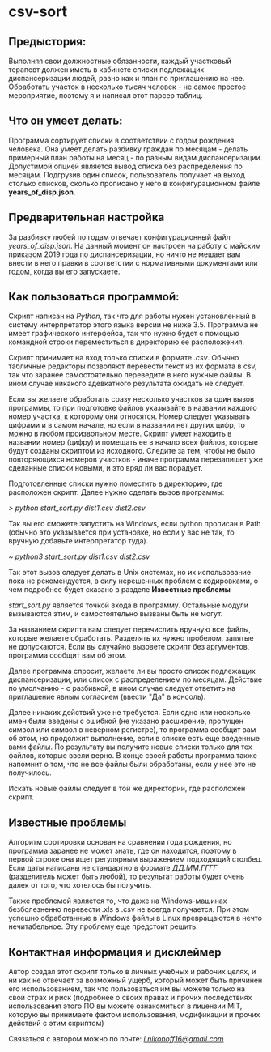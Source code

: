 # csv-sort
Предыстория:
----------------------
Выполняя свои должностные обязанности, каждый участковый 
терапевт должен иметь в кабинете списки подлежащих диспансеризации
людей, равно как и план по приглашению на нее. 
Обработать участок в несколько тысяч человек - не самое 
простое мероприятие, поэтому я и написал этот парсер таблиц. 

Что он умеет делать:
----------------------
Программа сортирует списки в соответствии с годом рождения человека.
Она умеет делать разбивку граждан по месяцам - делать примерный
план работы на месяц - по разным видам диспансеризации. 
Допустимой опцией является вывод списка без распределения по 
месяцам. Подгрузив один список, пользователь получает на выход
столько списков, сколько прописано у него в конфигурационном файле
<b>years_of_disp.json</b>. 

Предварительная настройка
-----------------------
За разбивку любей по годам отвечает конфигурационный файл
<i>years_of_disp.json</i>. На данный момент он настроен на работу с
майским приказом 2019 года по диспансеризации, но ничто не мешает вам
внести в него правки в соответстии с нормативными документами или годом,
когда вы его запускаете. 

Как пользоваться программой:
-----------------------
Скрипт написан на <i>Python</i>, так что для работы нужен установленный 
в систему интерпретатор этого языка версии не ниже 3.5. Программа не имеет
графического интерфейса, так что нужно будет с помощью командной строки 
переместиться в директорию ее расположения. 

Скрипт принимает на вход только списки в формате <i>.csv</i>. 
Обычно табличные редакторы позволяют перевести текст из их формата в 
csv, так что заранее самостоятельно переведите в него нужные файлы.
В ином случае никакого адевкатного результата ожидать не следует.

Если вы желаете обработать сразу несколько участков за один вызов программы,
то при подготовке файлов указывайте в названии каждого номер участка, к 
которому они относятся. Номер следует указывать цифрами и в самом начале,
но если в названии нет других цифр, то можно в любом произвольном месте.
Скрипт умеет находить в названии номер (цифру) и помещать ее в начало всех файлов, 
которые будут созданы скриптом из исходного. Следите за тем, чтобы не было
повторяющихся номеров участков - иначе программа перезапишет уже сделанные 
списки новыми, и это вряд ли вас порадует.  

Подготовленные списки нужно поместить в директорию, где расположен скрипт.
Далее нужно сделать вызов программы:

<i> > python start_sort.py dist1.csv dist2.csv</i>

Так вы его сможете запустить на Windows, если python прописан в Path 
(обычно это указывается при установке, но если у вас не так, то вручную
добавьте интерпретатор туда). 

<i>~ python3 start_sort.py dist1.csv dist2.csv</i>

Так этот вызов следует делать в Unix системах, но их использование пока
не рекомендуется, в силу нерешенных проблем с кодировками, о чем подробнее 
будет сказано в разделе <b>Известные проблемы</b>

<i>start_sort.py</i> является точкой входа в программу. Остальные модули 
вызываются этим, и самостоятельно вызваны быть не могут. 

За названием скрипта вам следует перечислить вручную все файлы, которые 
желаете обработать. Разделять их нужно пробелом, запятые не допускаются. 
Если вы случайно вызовете скрипт без аргументов, программа сообщит вам
об этом. 

Далее программа спросит, желаете ли вы просто список подлежащих диспансеризации, 
или список с распределением по месяцам. Действие по умолчанию - с разбивкой, 
в ином случае следует ответить на приглашение явным согласием (ввести "Да" в консоль).


Далее никаких действий уже не требуется. Если одно или несколько имен  были
введены с ошибкой (не указано расширение, пропущен символ или символ в неверном регистре),
то программа сообщит вам об этом, но продолжит выполнение, если в списке есть
еще введенные вами файлы. По результату вы получите новые списки только для тех 
файлов, которые ввели верно. 
В конце своей работы программа также напомнит о том, что не все файлы были 
обработаны, если у нее это не получилось. 

Искать новые файлы следует в той же директории, где расположен скрипт.

Известные проблемы
------------------
 Алгоритм сортировки основан на сравнении года рождения, но программа заранее
 не может знать, где он находится, поэтому в первой строке она ищет регулярным
 выражением подходящий столбец. Если даты написаны не стандартно в формате
 <i>ДД.ММ.ГГГГ</i> (разделитель может быть любой), то результат работы
 будет очень далек от того, что хотелось бы получить. 
 
 Также проблемой является то, что даже на Windows-машинах безболезненно 
 перевести .xls в .csv не всегда получается. При этом успешно обработанные 
 в Windows файлы в Linux превращаются в нечто нечитабельное. Эту проблему еще 
 предстоит решить.
 
 Контактная информация и дисклеймер
 -------------------
 Автор создал этот скрипт только в личных учебных и рабочих целях, 
 и ни как не отвечает за возможный ущерб, который может быть причинен 
 его использованием, так что пользоваться им вы можете только на свой страх и риск 
 (подробнее о своих правах и прочих последствиях использования этого ПО
 вы можете ознакомиться в лицензии MIT, которую вы принимаете фактом использования, модификации и 
 прочих действий с этим скриптом)
 
Связаться с автором можно по почте: <i>i.nikonoff16@gmail.com</i>

